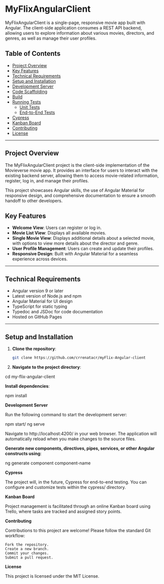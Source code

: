 # MyFlixAngularClient

MyFlixAngularClient is a single-page, responsive movie app built with Angular. The client-side application consumes a REST API backend, allowing users to explore information about various movies, directors, and genres, as well as manage their user profiles.

## Table of Contents

- [Project Overview](#project-overview)
- [Key Features](#key-features)
- [Technical Requirements](#technical-requirements)
- [Setup and Installation](#setup-and-installation)
- [Development Server](#development-server)
- [Code Scaffolding](#code-scaffolding)
- [Build](#build)
- [Running Tests](#running-tests)
  - [Unit Tests](#unit-tests)
  - [End-to-End Tests](#end-to-end-tests)
- [Cypress](#cypress)
- [Kanban Board](#kanban-board)
- [Contributing](#contributing)
- [License](#license)

---

## Project Overview

The MyFlixAngularClient project is the client-side implementation of the Movieverse movie app. It provides an interface for users to interact with the existing backend server, allowing them to access movie-related information, register, log in, and manage their profiles.

This project showcases Angular skills, the use of Angular Material for responsive design, and comprehensive documentation to ensure a smooth handoff to other developers.

## Key Features

- **Welcome View**: Users can register or log in.
- **Movie List View**: Displays all available movies.
- **Single Movie View**: Displays additional details about a selected movie, with options to view more details about the director and genre.
- **User Profile Management**: Users can create and update their profiles.
- **Responsive Design**: Built with Angular Material for a seamless experience across devices.

---

## Technical Requirements

- Angular version 9 or later
- Latest version of Node.js and npm
- Angular Material for UI design
- TypeScript for static typing
- Typedoc and JSDoc for code documentation
- Hosted on GitHub Pages

---

## Setup and Installation

1. **Clone the repository**:
   ```bash
   git clone https://github.com/crrenatacr/myFlix-Angular-client

2. **Navigate to the project directory**:

cd my-flix-angular-client

**Install dependencies**:

npm install

**Development Server**

Run the following command to start the development server:

npm start/ ng serve

Navigate to http://localhost:4200/ in your web browser. The application will automatically reload when you make changes to the source files.

**Generate new components, directives, pipes, services, or other Angular constructs using**:

ng generate component component-name

**Cypress**

The project will, in the future, Cypress for end-to-end testing. You can configure and customize tests within the cypress/ directory.

**Kanban Board**

Project management is facilitated through an online Kanban board using Trello, where tasks are tracked and assigned story points.

**Contributing**

Contributions to this project are welcome! Please follow the standard Git workflow:

    Fork the repository.
    Create a new branch.
    Commit your changes.
    Submit a pull request.

**License**

This project is licensed under the MIT License.

  